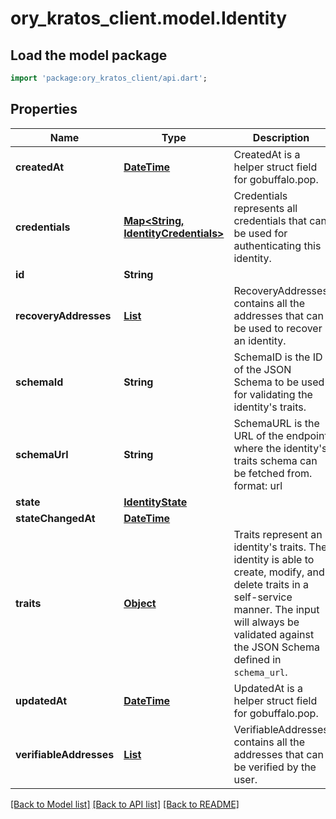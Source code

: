 # ory_kratos_client.model.Identity

## Load the model package
```dart
import 'package:ory_kratos_client/api.dart';
```

## Properties
Name | Type | Description | Notes
------------ | ------------- | ------------- | -------------
**createdAt** | [**DateTime**](DateTime.md) | CreatedAt is a helper struct field for gobuffalo.pop. | [optional] 
**credentials** | [**Map<String, IdentityCredentials>**](IdentityCredentials.md) | Credentials represents all credentials that can be used for authenticating this identity. | [optional] [default to const {}]
**id** | **String** |  | 
**recoveryAddresses** | [**List<RecoveryAddress>**](RecoveryAddress.md) | RecoveryAddresses contains all the addresses that can be used to recover an identity. | [optional] [default to const []]
**schemaId** | **String** | SchemaID is the ID of the JSON Schema to be used for validating the identity's traits. | 
**schemaUrl** | **String** | SchemaURL is the URL of the endpoint where the identity's traits schema can be fetched from.  format: url | 
**state** | [**IdentityState**](IdentityState.md) |  | [optional] 
**stateChangedAt** | [**DateTime**](DateTime.md) |  | [optional] 
**traits** | [**Object**](.md) | Traits represent an identity's traits. The identity is able to create, modify, and delete traits in a self-service manner. The input will always be validated against the JSON Schema defined in `schema_url`. | 
**updatedAt** | [**DateTime**](DateTime.md) | UpdatedAt is a helper struct field for gobuffalo.pop. | [optional] 
**verifiableAddresses** | [**List<VerifiableIdentityAddress>**](VerifiableIdentityAddress.md) | VerifiableAddresses contains all the addresses that can be verified by the user. | [optional] [default to const []]

[[Back to Model list]](../README.md#documentation-for-models) [[Back to API list]](../README.md#documentation-for-api-endpoints) [[Back to README]](../README.md)


